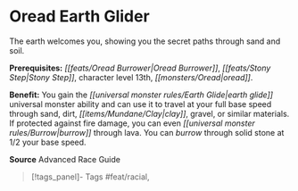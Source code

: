 ﻿---
cssclass: [feats]

---
# Oread Earth Glider

The earth welcomes you, showing you the secret paths through sand and soil.

**Prerequisites:** _[[feats/Oread Burrower|Oread Burrower]]_, _[[feats/Stony Step|Stony Step]]_, character level 13th, _[[monsters/Oread|oread]]_.

**Benefit:** You gain the _[[universal monster rules/Earth Glide|earth glide]]_ universal monster ability and can use it to travel at your full base speed through sand, dirt, _[[items/Mundane/Clay|clay]]_, gravel, or similar materials. If protected against fire damage, you can even _[[universal monster rules/Burrow|burrow]]_ through lava. You can _burrow_ through solid stone at 1/2 your base speed.

**Source** Advanced Race Guide
>[!tags_panel]- Tags
> #feat/racial, 